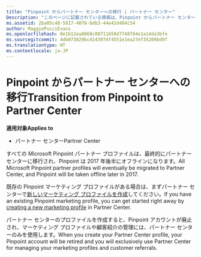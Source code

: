 ```yaml
---
title: "Pinpoint からパートナー センターへの移行 | パートナー センター"
Description: "このページに記載されている情報は、Pinpoint からパートナー センターへ移行する方法を説明しています。"
ms.assetid: 2ba05c48-5817-4078-bdb3-44e42d484c54
author: MaggiePucciEvans
ms.openlocfilehash: 0e1b12ea8068c08711658d7748f84e1a14da3bfe
ms.sourcegitcommit: 4db073829bc4143974f4551e1ea27ef35209bd9f
ms.translationtype: HT
ms.contentlocale: ja-JP
---
```

# <a name="transition-from-pinpoint-to-partner-center"></a><span data-ttu-id="5c97f-103">Pinpoint からパートナー センターへの移行</span><span class="sxs-lookup"><span data-stu-id="5c97f-103">Transition from Pinpoint to Partner Center</span></span>

**<span data-ttu-id="5c97f-104">適用対象</span><span class="sxs-lookup"><span data-stu-id="5c97f-104">Applies to</span></span>**

-  <span data-ttu-id="5c97f-105">パートナー センター</span><span class="sxs-lookup"><span data-stu-id="5c97f-105">Partner Center</span></span>

<span data-ttu-id="5c97f-106">すべての Microsoft Pinpoint パートナー プロファイルは、最終的にパートナー センターに移行され、Pinpoint は 2017 年後半にオフラインになります。</span><span class="sxs-lookup"><span data-stu-id="5c97f-106">All Microsoft Pinpoint partner profiles will eventually be migrated to Partner Center, and Pinpoint will be taken offline later in 2017.</span></span> 

<span data-ttu-id="5c97f-107">既存の Pinpoint マーケティング プロファイルがある場合は、まずパートナー センターで[新しいマーケティング プロファイルを作成](create-a-marketing-profile.md)してください。</span><span class="sxs-lookup"><span data-stu-id="5c97f-107">If you have an existing Pinpoint marketing profile, you can get started right away by [creating a new marketing profile](create-a-marketing-profile.md) in Partner Center.</span></span>

<span data-ttu-id="5c97f-108">パートナー センターのプロファイルを作成すると、Pinpoint アカウントが廃止され、マーケティング プロファイルや顧客紹介の管理には、パートナー センターのみを使用します。</span><span class="sxs-lookup"><span data-stu-id="5c97f-108">When you create your Partner Center profile, your Pinpoint account will be retired and you will exclusively use Partner Center for managing your marketing profiles and customer referrals.</span></span>